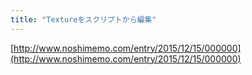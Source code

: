 ```yaml
---
title: "Textureをスクリプトから編集"
---
```


[http://www.noshimemo.com/entry/2015/12/15/000000](http://www.noshimemo.com/entry/2015/12/15/000000)
